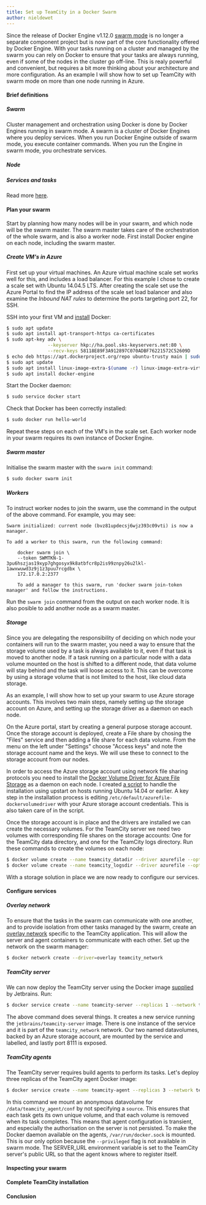 ```yaml
---
title: Set up TeamCity in a Docker Swarm
author: nieldewet
---
```


Since the release of Docker Engine v1.12.0 [swarm mode](https://docs.docker.com/engine/swarm/) is no longer a separate component project but is now part of the core functionality offered by Docker Engine. With your tasks running on a cluster and managed by the swarm you can rely on Docker to ensure that your tasks are always running, even if some of the nodes in the cluster go off-line. This is realy powerful and convenient, but requires a bit more thinking about your architecture and more configuration. As an example I will show how to set up TeamCity with swarm mode on more than one node running in Azure.<!--more-->

<!--
[TeamCity](https://www.jetbrains.com/teamcity/)
[Docker Hub](https://hub.docker.com/u/jetbrains/)
[swarm mode](https://docs.docker.com/engine/swarm/)
-->

<!--
    TODO : Figure out Azure setup, including load balancing[sic].
-->

#### Brief definitions

##### Swarm
Cluster management and orchestration using Docker is done by Docker Engines running in swarm mode. A swarm is a cluster of Docker Engines where you deploy services. When you run Docker Engine outside of swarm mode, you execute container commands. When you run the Engine in swarm mode, you orchestrate services.

##### Node

##### Services and tasks


Read more [here](https://docs.docker.com/engine/swarm/key-concepts/).

#### Plan your swarm
Start by planning how many nodes will be in your swarm, and which node will be the swarm master. The swarm master takes care of the orchestration of the whole swarm, and is also a worker node. First install Docker engine on each node, including the swarm master. 

##### Create VM's in Azure
First set up your virtual machines. An Azure virtual machine scale set works well for this, and includes a load balancer. For this example I chose to create a scale set with Ubuntu 14.04.5 LTS. After creating the scale set use the Azure Portal to find the IP address of the scale set load balancer and also examine the _Inbound NAT rules_ to determine the ports targeting port 22, for SSH.

SSH into your first VM and [install](https://docs.docker.com/engine/installation/linux/ubuntulinux/) Docker:

``` bash
$ sudo apt update
$ sudo apt install apt-transport-https ca-certificates
$ sudo apt-key adv \
               --keyserver hkp://ha.pool.sks-keyservers.net:80 \
               --recv-keys 58118E89F3A912897C070ADBF76221572C52609D
$ echo deb https://apt.dockerproject.org/repo ubuntu-trusty main | sudo tee /etc/apt/sources.list.d/docker.list
$ sudo apt update
$ sudo apt install linux-image-extra-$(uname -r) linux-image-extra-virtual
$ sudo apt install docker-engine
```

Start the Docker daemon:

``` bash 
$ sudo service docker start
```

Check that Docker has been correctly installed:

``` bash
$ sudo docker run hello-world
```

Repeat these steps on each of the VM's in the scale set. Each worker node in your swarm requires its own instance of Docker Engine.

##### Swarm master
Initialise the swarm master with the `swarm init` command:

``` bash
$ sudo docker swarm init
```

##### Workers
To instruct worker nodes to join the swarm, use the command in the output of the above command. For example, you may see:

``` text
Swarm initialized: current node (bvz81updecsj6wjz393c09vti) is now a manager.

To add a worker to this swarm, run the following command:

    docker swarm join \
    --token SWMTKN-1-3pu6hszjas19xyp7ghgosyx9k8atbfcr8p2is99znpy26u2lkl-1awxwuwd3z9j1z3puu7rcgdbx \
    172.17.0.2:2377

    To add a manager to this swarm, run 'docker swarm join-token manager' and follow the instructions.
```

Run the `swarm join` command from the output on each worker node. It is also posible to add another node as a swarm master.

##### Storage
<!--
Q: How to assign cloud data volume to replicated services?
a) Multiple file shares on the storage account?
b) Using randon volume names for replicated services?
c) A combination of the above?
-->
Since you are delegating the responsibility of deciding on which node your containers will run to the swarm master, you need a way to ensure that the storage volume used by a task is always available to it, even if that task is moved to another node. If a task running on a particular node with a data volume mounted on the host is shifted to a different node, that data volume will stay behind and the task will loose access to it. This can be overcome by using a storage volume that is not limited to the host, like cloud data storage.

As an example, I will show how to set up your swarm to use Azure storage accounts. This involves two main steps, namely setting up the storage account on Azure, and setting up the storage driver as a daemon on each node.

On the Azure portal, start by creating a general purpose storage account. Once the storage account is deployed, create a File share by chosing the "Files" service and then adding a file share for each data volume. From the menu on the left under "Settings" choose "Access keys" and note the storage account name and the keys. We will use these to connect to the storage account from our nodes.

In order to access the Azure storage account using network file sharing protocols you need to install the [Docker Volume Driver for Azure File Storage](https://github.com/Azure/azurefile-dockervolumedriver) as a daemon on each node. I created [a script](https://gist.github.com/nieldw/df5b672ffd70a88c341be24660d817e0) to handle the installation using upstart on hosts running Ubuntu 14.04 or earlier. A key step in the installation process is editing `/etc/default/azurefile-dockervolumedriver` with your Azure storage account credentials. This is also taken care of in the script. 

Once the storage account is in place and the drivers are installed we can create the necessary volumes. For the TeamCity server we need two volumes with corresponding file shares on the storage accounts: One for the TeamCity data directory, and one for the TeamCity logs directory. Run these commands to create the volumes on each node:

<!-- TODO : Is it necessary to run this on each node? -->
``` bash
$ docker volume create --name teamcity_datadir --driver azurefile --opt share=teamcityswarmdatadir
$ docker volume create --name teamcity_logsdir --driver azurefile --opt share=teamcityswarmlogs
```

With a storage solution in place we are now ready to configure our services.

#### Configure services
##### Overlay network
To ensure that the tasks in the swarm can communicate with one another, and to provide isolation from other tasks managed by the swarm, create an [overlay network](https://docs.docker.com/engine/swarm/networking/) specific to the TeamCity application. This will allow the server and agent containers to communicate with each other. Set up the network on the swarm manager:

``` bash
$ docker network create --driver=overlay teamcity_network
```

##### TeamCity server
We can now deploy the TeamCity server using the Docker image [supplied](https://hub.docker.com/u/jetbrains/) by Jetbrains. Run:

``` bash
$ docker service create --name teamcity-server --replicas 1 --network teamcity_network --mount type=volume,source=teamcity_datadir,destination=/data/teamcity_server/datadir,volume-label="teamcity" --mount type=volume,source=teamcity_logsdir,destination=/opt/teamcity/logs,volume-label="teamcity" --publish 8111:8111 jetbrains/teamcity-server
```

The above command does several things. It creates a new service running the `jetbrains/teamcity-server` image. There is one instance of the service and it is part of the `teamcity_network` network. Our two named datavolumes, backed by an Azure storage account, are mounted by the service and labelled, and lastly port 8111 is exposed.

##### TeamCity agents
The TeamCity server requires build agents to perform its tasks. Let's deploy three replicas of the TeamCity agent Docker image:

``` bash
$ docker service create --name teamcity-agent --replicas 3 --network teamcity_network --mount type=volume,destination=/data/teamcity_agent/conf --mount type=bind,source=/var/run/docker.sock,destination=/var/run/docker.sock --env SERVER_URL=52.178.44.136:8111 jetbrains/teamcity-agent
```

In this command we mount an anonymous datavolume for `/data/teamcity_agent/conf` by not specifying a `source`. This ensures that each task gets its own unique volume, and that each volume is removed when its task completes. This means that agent configuration is transient, and especially the authorisation on the server is not persisted.
To make the Docker daemon available on the agents, `/var/run/docker.sock` is mounted. This is our only option because the `--privileged` flag is not available in swarm mode.
The SERVER\_URL environment variable is set to the TeamCity server's public URL so that the agent knows where to register itself.

#### Inspecting your swarm

#### Complete TeamCity installation
<!--
1. SQL DB
2. JDBC Driver upload
-->

#### Conclusion
